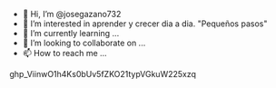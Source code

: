 - 👋 Hi, I’m @josegazano732
- 👀 I’m interested in  aprender y crecer  dia a dia. "Pequeños pasos"
- 🌱 I’m currently learning ...
- 💞️ I’m looking to collaborate on ...
- 📫 How to reach me ...

<!---
josegazano732/josegazano732 is a ✨ special ✨ repository because its `README.md` (this file) appears on your GitHub profile.
You can click the Preview link to take a look at your changes.
--->
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
